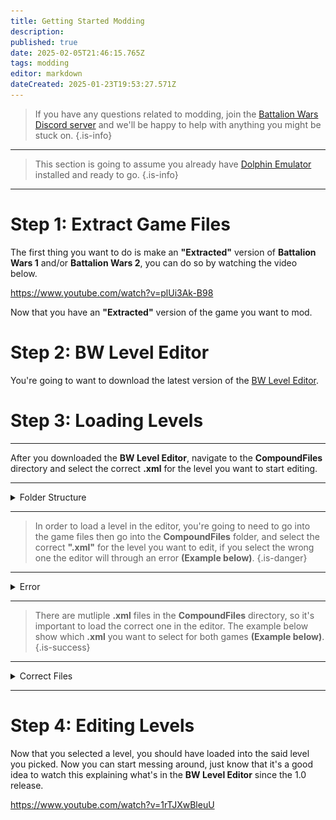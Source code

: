 ```yaml
---
title: Getting Started Modding
description: 
published: true
date: 2025-02-05T21:46:15.765Z
tags: modding
editor: markdown
dateCreated: 2025-01-23T19:53:27.571Z
---
```


> If you have any questions related to modding, join the [Battalion Wars Discord server](https://discord.gg/aPvrTsDARJ) and we'll be happy to help with anything you might be stuck on.
{.is-info}

---

> This section is going to assume you already have [Dolphin Emulator](https://dolphin-emu.org/download/) installed and ready to go.
{.is-info}

---

# Step 1: Extract Game Files

The first thing you want to do is make an **"Extracted"** version of **Battalion Wars 1** and/or **Battalion Wars 2**, you can do so by watching the video below.


https://www.youtube.com/watch?v=plUi3Ak-B98



Now that you have an **"Extracted"** version of the game you want to mod.

# Step 2: BW Level Editor

You're going to want to download the latest version of the [BW Level Editor](https://github.com/RenolY2/battalion-level-editor/releases).

# Step 3: Loading Levels

---

After you downloaded the **BW Level Editor**, navigate to the **CompoundFiles** directory and select the correct **.xml** for the level you want to start editing.

---

<details>
<summary>Folder Structure</summary>
  
| Battalion Wars 1 | Battalion Wars 2 |
| --- | --- |
| ![screenshot_2025-01-25_1055991.png](/screenshot_2025-01-25_1055991.png) | ![screenshot_2025-01-25_112341.png](/screenshot_2025-01-25_112341.png) |
  
</details>

---

> In order to load a level in the editor, you're going to need to go into the game files then go into the **CompoundFiles** folder, and select the correct **".xml"** for the level you want to edit, if you select the wrong one the editor will through an error **(Example below)**.
{.is-danger}

---

<details>
<summary>Error</summary>

| ![screenshot_2025-01-23_11303994.png](/screenshot_2025-01-23_11303994.png) |
| --- |

</details>

---

> There are mutliple **.xml** files in the **CompoundFiles** directory, so it's important to load the correct one in the editor. The example below show which **.xml** you want to select for both games **(Example below)**.
{.is-success}

---

<details>
<summary>Correct Files</summary>
  
| Battalion Wars 1 | Battalion Wars 2 |
| --- | --- |
| ![screenshot_2025-01-23_104925.png](/screenshot_2025-01-23_104925.png) | ![screenshot_2025-01-23_104853.png](/screenshot_2025-01-23_104853.png) |
  
</details>

---

# Step 4: Editing Levels

Now that you selected a level, you should have loaded into the said level you picked. Now you can start messing around, just know that it's a good idea to watch this explaining what's in the **BW Level Editor** since the 1.0 release.

https://www.youtube.com/watch?v=1rTJXwBleuU